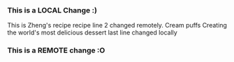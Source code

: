 ### This is a LOCAL Change :)
This is Zheng's recipe
recipe
line 2 changed remotely.
Cream puffs
Creating the world's most delicious dessert
last line changed locally
### This is a REMOTE change :O


